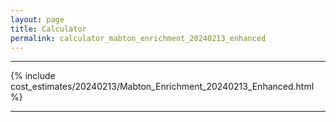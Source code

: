 ```yaml
---
layout: page
title: Calculator
permalink: calculator_mabton_enrichment_20240213_enhanced
---
```


___

{% include cost_estimates/20240213/Mabton_Enrichment_20240213_Enhanced.html %}

___

